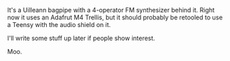 It's a Uilleann bagpipe with a 4-operator FM synthesizer behind it.
Right now it uses an Adafrut M4 Trellis,
but it should probably be retooled to use a Teensy with the
audio shield on it.

I'll write some stuff up later if people show interest.

Moo.
